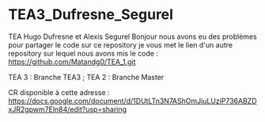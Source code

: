 # TEA3_Dufresne_Segurel
TEA Hugo Dufresne et Alexis Segurel
Bonjour nous avons  eu des problèmes pour partager le code sur ce repository je vous met le lien d'un autre repository sur lequel nous avons mis le code : https://github.com/Matandg0/TEA_1.git

TEA 3 : Branche TEA3 ; 
TEA 2 : Branche Master

CR disponible à cette adresse : https://docs.google.com/document/d/1DUtLTn3N7AShOmJiuLUziP736ABZDxJR2gpwm7Eln84/edit?usp=sharing
